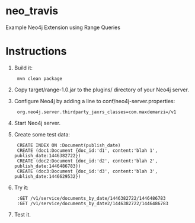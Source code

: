 # neo_travis
Example Neo4j Extension using Range Queries


# Instructions

1. Build it:

        mvn clean package

2. Copy target/range-1.0.jar to the plugins/ directory of your Neo4j server.

3. Configure Neo4j by adding a line to conf/neo4j-server.properties:

        org.neo4j.server.thirdparty_jaxrs_classes=com.maxdemarzi=/v1
        
4. Start Neo4j server.

5. Create some test data:

        CREATE INDEX ON :Document(publish_date)
        CREATE (doc1:Document {doc_id:'d1', content:'blah 1', publish_date:1446382722})
        CREATE (doc2:Document {doc_id:'d2', content:'blah 2', publish_date:1446486783})
        CREATE (doc3:Document {doc_id:'d3', content:'blah 3', publish_date:1446629532})
        
6. Try it:
        
        :GET /v1/service/documents_by_date/1446382722/1446486783
        :GET /v1/service/documents_by_date2/1446382722/1446486783

7. Test it.